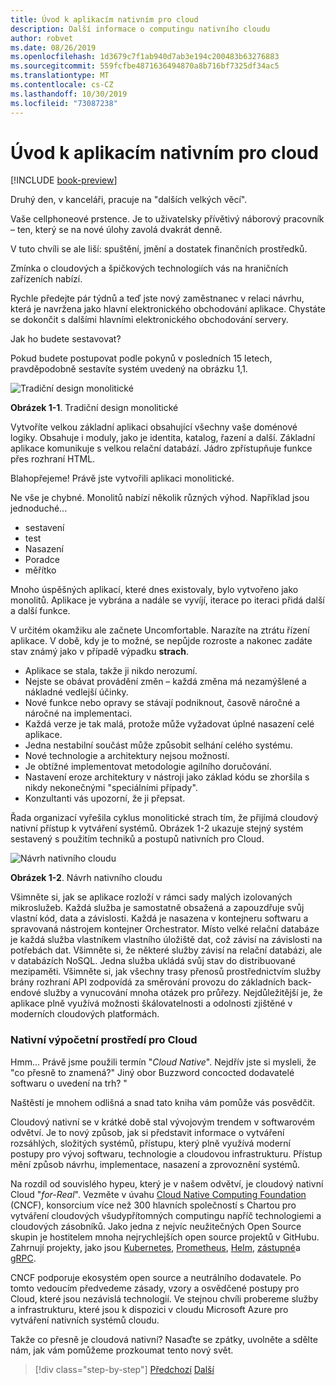 ```yaml
---
title: Úvod k aplikacím nativním pro cloud
description: Další informace o computingu nativního cloudu
author: robvet
ms.date: 08/26/2019
ms.openlocfilehash: 1d3679c7f1ab940d7ab3e194c200483b63276883
ms.sourcegitcommit: 559fcfbe4871636494870a8b716bf7325df34ac5
ms.translationtype: MT
ms.contentlocale: cs-CZ
ms.lasthandoff: 10/30/2019
ms.locfileid: "73087238"
---
```

# <a name="introduction-to-cloud-native-applications"></a>Úvod k aplikacím nativním pro cloud

[!INCLUDE [book-preview](../../../includes/book-preview.md)]

Druhý den, v kanceláři, pracuje na "dalších velkých věcí".

Vaše cellphoneové prstence. Je to uživatelsky přívětivý náborový pracovník – ten, který se na nové úlohy zavolá dvakrát denně.

V tuto chvíli se ale liší: spuštění, jmění a dostatek finančních prostředků.

Zmínka o cloudových a špičkových technologiích vás na hraničních zařízeních nabízí.

Rychle předejte pár týdnů a teď jste nový zaměstnanec v relaci návrhu, která je navržena jako hlavní elektronického obchodování aplikace. Chystáte se dokončit s dalšími hlavními elektronického obchodování servery.

Jak ho budete sestavovat?

Pokud budete postupovat podle pokynů v posledních 15 letech, pravděpodobně sestavíte systém uvedený na obrázku 1,1.

![Tradiční design monolitické](./media/monolithic-design.png)

**Obrázek 1-1**. Tradiční design monolitické

Vytvoříte velkou základní aplikaci obsahující všechny vaše doménové logiky. Obsahuje i moduly, jako je identita, katalog, řazení a další. Základní aplikace komunikuje s velkou relační databází. Jádro zpřístupňuje funkce přes rozhraní HTML.

Blahopřejeme!  Právě jste vytvořili aplikaci monolitické.

Ne vše je chybné. Monolitů nabízí několik různých výhod. Například jsou jednoduché...

- sestavení
- test
- Nasazení
- Poradce
- měřítko

Mnoho úspěšných aplikací, které dnes existovaly, bylo vytvořeno jako monolitů. Aplikace je vybrána a nadále se vyvíjí, iterace po iteraci přidá další a další funkce.

V určitém okamžiku ale začnete Uncomfortable. Narazíte na ztrátu řízení aplikace. V době, kdy je to možné, se nepůjde rozroste a nakonec zadáte stav známý jako v případě výpadku **strach**.

- Aplikace se stala, takže ji nikdo nerozumí.
- Nejste se obávat provádění změn – každá změna má nezamýšlené a nákladné vedlejší účinky.
- Nové funkce nebo opravy se stávají podniknout, časově náročné a náročné na implementaci.
- Každá verze je tak malá, protože může vyžadovat úplné nasazení celé aplikace.
- Jedna nestabilní součást může způsobit selhání celého systému.
- Nové technologie a architektury nejsou možností.
- Je obtížné implementovat metodologie agilního doručování.
- Nastavení eroze architektury v nástroji jako základ kódu se zhoršila s nikdy nekonečnými "speciálními případy".
- Konzultanti vás upozorní, že ji přepsat.

Řada organizací vyřešila cyklus monolitické strach tím, že přijímá cloudový nativní přístup k vytváření systémů. Obrázek 1-2 ukazuje stejný systém sestavený s použitím techniků a postupů nativních pro Cloud.

![Návrh nativního cloudu](./media/cloud-native-design.png)

**Obrázek 1-2**. Návrh nativního cloudu

Všimněte si, jak se aplikace rozloží v rámci sady malých izolovaných mikroslužeb. Každá služba je samostatně obsažená a zapouzdřuje svůj vlastní kód, data a závislosti. Každá je nasazena v kontejneru softwaru a spravovaná nástrojem kontejner Orchestrator. Místo velké relační databáze je každá služba vlastníkem vlastního úložiště dat, což závisí na závislosti na potřebách dat. Všimněte si, že některé služby závisí na relační databázi, ale v databázích NoSQL. Jedna služba ukládá svůj stav do distribuované mezipaměti. Všimněte si, jak všechny trasy přenosů prostřednictvím služby brány rozhraní API zodpovídá za směrování provozu do základních back-endové služby a vynucování mnoha otázek pro průřezy. Nejdůležitější je, že aplikace plně využívá možnosti škálovatelnosti a odolnosti zjištěné v moderních cloudových platformách.

### <a name="cloud-native-computing"></a>Nativní výpočetní prostředí pro Cloud

Hmm... Právě jsme použili termín "*Cloud Native*". Nejdřív jste si mysleli, že "co přesně to znamená?" Jiný obor Buzzword concocted dodavatelé softwaru o uvedení na trh? "

Naštěstí je mnohem odlišná a snad tato kniha vám pomůže vás posvědčit.

Cloudový nativní se v krátké době stal vývojovým trendem v softwarovém odvětví. Je to nový způsob, jak si představit informace o vytváření rozsáhlých, složitých systémů, přístupu, který plně využívá moderní postupy pro vývoj softwaru, technologie a cloudovou infrastrukturu. Přístup mění způsob návrhu, implementace, nasazení a zprovoznění systémů.

Na rozdíl od souvislého hypeu, který je v našem odvětví, je cloudový nativní Cloud "*for-Real*". Vezměte v úvahu [Cloud Native Computing Foundation](https://www.cncf.io/) (CNCF), konsorcium více než 300 hlavních společností s Chartou pro vytváření cloudových všudypřítomných computingu napříč technologiemi a cloudových zásobníků. Jako jedna z nejvíc neužitečných Open Source skupin je hostitelem mnoha nejrychlejších open source projektů v GitHubu. Zahrnují projekty, jako jsou [Kubernetes](https://kubernetes.io/), [Prometheus](https://prometheus.io/), [Helm](https://helm.sh/), [zástupné](https://www.envoyproxy.io/)a [gRPC](https://grpc.io/).

CNCF podporuje ekosystém open source a neutrálního dodavatele. Po tomto vedoucím předvedeme zásady, vzory a osvědčené postupy pro Cloud, které jsou nezávislá technologií. Ve stejnou chvíli probereme služby a infrastrukturu, které jsou k dispozici v cloudu Microsoft Azure pro vytváření nativních systémů cloudu.

Takže co přesně je cloudová nativní? Nasaďte se zpátky, uvolněte a sdělte nám, jak vám pomůžeme prozkoumat tento nový svět.

>[!div class="step-by-step"]
>[Předchozí](index.md)
>[Další](definition.md)
